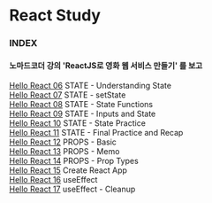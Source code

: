 # React Study

### INDEX

#### 노마드코더 강의 'ReactJS로 영화 웹 서비스 만들기' 를 보고

[Hello React 06](https://github.com/oh29oh29/react-study/tree/master/hello-react-06) STATE - Understanding State  
[Hello React 07](https://github.com/oh29oh29/react-study/tree/master/hello-react-07) STATE - setState  
[Hello React 08](https://github.com/oh29oh29/react-study/tree/master/hello-react-08) STATE - State Functions  
[Hello React 09](https://github.com/oh29oh29/react-study/tree/master/hello-react-09) STATE - Inputs and State  
[Hello React 10](https://github.com/oh29oh29/react-study/tree/master/hello-react-10) STATE - State Practice  
[Hello React 11](https://github.com/oh29oh29/react-study/tree/master/hello-react-11) STATE - Final Practice and Recap  
[Hello React 12](https://github.com/oh29oh29/react-study/tree/master/hello-react-12) PROPS - Basic  
[Hello React 13](https://github.com/oh29oh29/react-study/tree/master/hello-react-13) PROPS - Memo  
[Hello React 14](https://github.com/oh29oh29/react-study/tree/master/hello-react-14) PROPS - Prop Types  
[Hello React 15](https://github.com/oh29oh29/react-study/tree/master/hello-react-15) Create React App  
[Hello React 16](https://github.com/oh29oh29/react-study/tree/master/hello-react-16) useEffect  
[Hello React 17](https://github.com/oh29oh29/react-study/tree/master/hello-react-17) useEffect - Cleanup  
